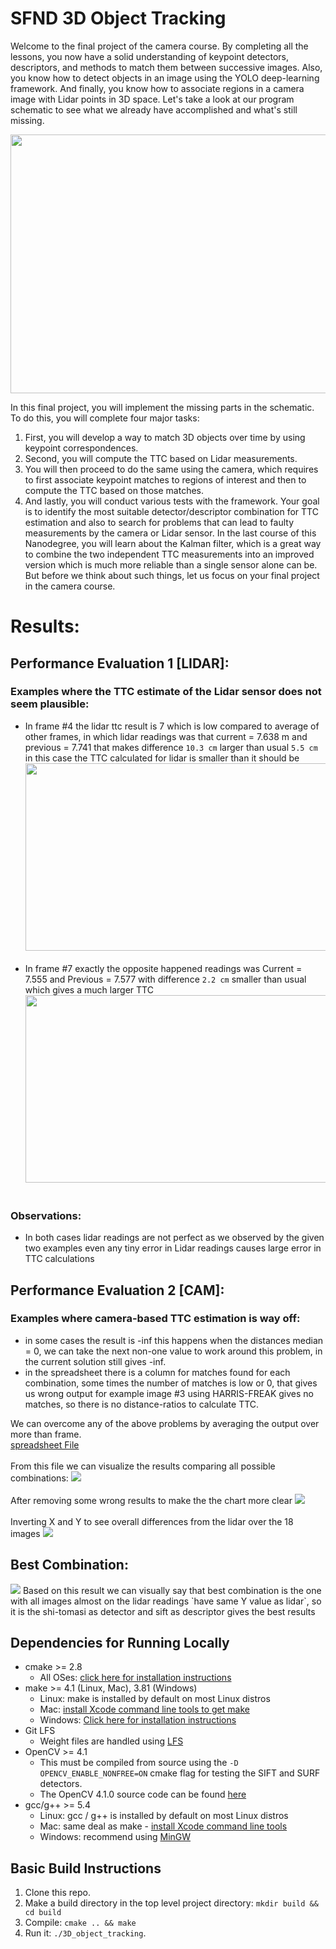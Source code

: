 # SFND 3D Object Tracking

Welcome to the final project of the camera course. By completing all the lessons, you now have a solid understanding of keypoint detectors, descriptors, and methods to match them between successive images. Also, you know how to detect objects in an image using the YOLO deep-learning framework. And finally, you know how to associate regions in a camera image with Lidar points in 3D space. Let's take a look at our program schematic to see what we already have accomplished and what's still missing.

<img src="images/course_code_structure.png" width="779" height="414" />

In this final project, you will implement the missing parts in the schematic. To do this, you will complete four major tasks: 
1. First, you will develop a way to match 3D objects over time by using keypoint correspondences. 
2. Second, you will compute the TTC based on Lidar measurements. 
3. You will then proceed to do the same using the camera, which requires to first associate keypoint matches to regions of interest and then to compute the TTC based on those matches. 
4. And lastly, you will conduct various tests with the framework. Your goal is to identify the most suitable detector/descriptor combination for TTC estimation and also to search for problems that can lead to faulty measurements by the camera or Lidar sensor. In the last course of this Nanodegree, you will learn about the Kalman filter, which is a great way to combine the two independent TTC measurements into an improved version which is much more reliable than a single sensor alone can be. But before we think about such things, let us focus on your final project in the camera course. 

# Results:
## Performance Evaluation 1 [LIDAR]:
### Examples where the TTC estimate of the Lidar sensor does not seem plausible:
* In frame #4 the lidar ttc result is 7 which is low compared to average of other frames, in which lidar readings was that current = 7.638 m and previous = 7.741 that makes difference `10.3 cm` larger than usual `5.5 cm` in this case the TTC calculated for lidar is smaller than it should be <img src="images/LIDAR/04.png" width="800" height="300" /><br><br>
* In frame #7 exactly the opposite happened readings was Current = 7.555 and Previous = 7.577 with difference `2.2 cm` smaller than usual which gives a much larger TTC <img src="images/LIDAR/07.png" width="800" height="300" /><br><br>
### Observations:
* In both cases lidar readings are not perfect as we observed by the given two examples even any tiny error in Lidar readings causes large error in TTC calculations

## Performance Evaluation 2 [CAM]:
### Examples where camera-based TTC estimation is way off:
* in some cases the result is -inf this happens when the distances median = 0, we can take the next non-one value to work around this problem, in the current solution still gives -inf.
* in the spreadsheet there is a column for matches found for each combination, some times the number of matches is low or 0, that gives us wrong output for example image #3 using HARRIS-FREAK gives no matches, so there is no distance-ratios to calculate TTC.

We can overcome any of the above problems by averaging the output over more than frame.<br>
[spreadsheet File](https://drive.google.com/file/d/1t9gcTsutHliMu_-E8FWD_LkpdissjzOW/view?usp=sharing)<br><br>
From this file we can visualize the results comparing all possible combinations:
<img src="images/CAM/001.png"/><br><br>
After removing some wrong results to make the the chart more clear
<img src="images/CAM/003.png"/><br><br>
Inverting X and Y to see overall differences from the lidar over the 18 images
<img src="images/CAM/004.png"/><br>
## Best Combination:
<img src="images/CAM/002.png"/>
Based on this result we can visually say that best combination is the one with all images almost on the lidar readings `have same Y value as lidar`, so it is the shi-tomasi as detector and sift as descriptor gives the best results

## Dependencies for Running Locally
* cmake >= 2.8
  * All OSes: [click here for installation instructions](https://cmake.org/install/)
* make >= 4.1 (Linux, Mac), 3.81 (Windows)
  * Linux: make is installed by default on most Linux distros
  * Mac: [install Xcode command line tools to get make](https://developer.apple.com/xcode/features/)
  * Windows: [Click here for installation instructions](http://gnuwin32.sourceforge.net/packages/make.htm)
* Git LFS
  * Weight files are handled using [LFS](https://git-lfs.github.com/)
* OpenCV >= 4.1
  * This must be compiled from source using the `-D OPENCV_ENABLE_NONFREE=ON` cmake flag for testing the SIFT and SURF detectors.
  * The OpenCV 4.1.0 source code can be found [here](https://github.com/opencv/opencv/tree/4.1.0)
* gcc/g++ >= 5.4
  * Linux: gcc / g++ is installed by default on most Linux distros
  * Mac: same deal as make - [install Xcode command line tools](https://developer.apple.com/xcode/features/)
  * Windows: recommend using [MinGW](http://www.mingw.org/)

## Basic Build Instructions

1. Clone this repo.
2. Make a build directory in the top level project directory: `mkdir build && cd build`
3. Compile: `cmake .. && make`
4. Run it: `./3D_object_tracking`.


